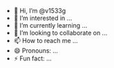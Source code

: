 - 👋 Hi, I’m @v1533g
- 👀 I’m interested in ...
- 🌱 I’m currently learning ...
- 💞️ I’m looking to collaborate on ...
- 📫 How to reach me ...
- 😄 Pronouns: ...
- ⚡ Fun fact: ...

<!---
v1533g/v1533g is a ✨ special ✨ repository because its `README.md` (this file) appears on your GitHub profile.
You can click the Preview link to take a look at your changes.
--->
